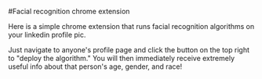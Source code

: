 #Facial recognition chrome extension

Here is a simple chrome extension that runs facial recognition algorithms on your linkedin profile pic.  

Just navigate to anyone's profile page and click the button on the top right to "deploy the algorithm."  You will then immediately receive extremely useful info about that person's age, gender, and race!

